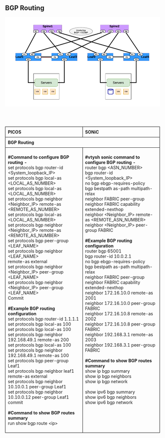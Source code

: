 ## <b> BGP Routing</b> 

![BGP-Routing ](../img/BGP-Routing.png)

<style>
  table {
    border-collapse: collapse;
    table-layout: fixed;
    width: 100%;
  }

  th, td {
    border: 1px solid black;
    padding: 8px;
    text-align: left;
    vertical-align: top;
    word-wrap: break-word;
    width: 50%; 
  }
</style>

<br></br>

<table>
<tr>
<th>PICOS</th>
<th>SONiC</th>
</tr>
<tr>
<th colspan='2'>BGP Routing</th>
</tr>
<tr>
<td>

<b>#Command to configure BGP routing -</b><br>
set protocols bgp router-id &lt;System_loopback_IP><br>
 set protocols bgp local-as &lt;LOCAL_AS_NUMBER><br>
 set protocols bgp local-as &lt;LOCAL_AS_NUMBER><Br>
 set protocols bgp neighbor &lt;Neighbor_IP> remote-as &lt;REMOTE_AS_NUMBER><br>
 set protocols bgp local-as &lt;LOCAL_AS_NUMBER><br>
 set protocols bgp neighbor &lt;Neighbor_IP>  remote-as &lt;REMOTE_AS_NUMBER><br>
 set protocols bgp peer-group &lt;LEAF_NAME><br>
 set protocols bgp neighbor &lt;LEAF_NAME><br>
 remote-as external<br>
 set protocols bgp neighbor &lt;Neighbor_IP> peer-group &lt;LEAF_NAME><br>
 set protocols bgp neighbor &lt;Neighbor_IP>  peer-group &lt;LEAF_NAME><br>
Commit<br>
</br>
<b>#Example BGP routing configuration</b><br>
 set protocols bgp router-id 1.1.1.1<br>
 set protocols bgp local-as 100<Br>
 set protocols bgp local-as 100<br>
 set protocols bgp neighbor 192.168.49.1 remote-as 200<br>
 set protocols bgp local-as 100<br>
 set protocols bgp neighbor 192.168.49.1 remote-as 100<br>
 set protocols bgp peer-group Leaf1<br>
 set protocols bgp neighbor leaf1 remote-as external<br>
 set protocols bgp neighbor 10.10.0.1 peer-group Leaf1<br>
 set protocols bgp neighbor 10.10.0.12 peer-group Leaf1<br>
commit<br>
</br>
<b>#Command to show BGP routes summary</b><br>
run show bgp route &lt;ip>

</td>
<td>

<b>#vtysh sonic command  to configure BGP routing -</b><br>
router bgp &lt;ASN_NUMBER><br>
bgp router-id &lt;System_loopback_IP><br>
no bgp ebgp-requires-policy<br>
bgp bestpath as-path multipath-relax<br>
neighbor FABRIC peer-group<br>
neighbor FABRIC capability extended-nexthop<br>
neighbor &lt;Neighbor_IP>  remote-as &lt;REMOTE_ASN_NUMBER><br>
neighbor &lt;Neighbor_IP>  peer-group FABRIC<br>
</br>
<b>#Example BGP routing configuration</b><br>
router bgp 65001<br>
bgp router-id 10.0.2.1<br>
no bgp ebgp-requires-policy<br>
bgp bestpath as-path multipath-relax<br>
neighbor FABRIC peer-group<br>
neighbor FABRIC capability extended-nexthop<br>
neighbor 172.16.10.0 remote-as 2001<br>
neighbor 172.16.10.0 peer-group FABRIC<br>
neighbor 172.16.10.8 remote-as 2002<br>
neighbor 172.16.10.8 peer-group FABRIC<br>
neighbor 192.168.3.1 remote-as 2003<br>
neighbor 192.168.3.1 peer-group FABRIC<br>
</br>
<b>#Command to show BGP routes summary</b><br>
show ip bgp summary<br>
show ip bgp neighbors<br>
show ip bgp network<br>
</br>
show ipv6 bgp summary</br>
show ipv6 bgp neighbors<br>
show ipv6 bgp network<Br>
</br>
</td>
</tr>
</table>
